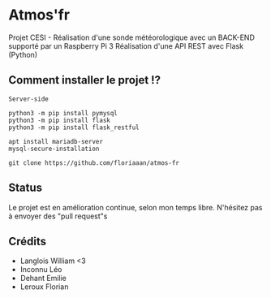 # Atmos'fr
Projet CESI - Réalisation d'une sonde météorologique avec un BACK-END supporté par un Raspberry Pi 3
Réalisation d'une API REST avec Flask (Python)

## Comment installer le projet ⁉️

```
Server-side

python3 -m pip install pymysql
python3 -m pip install flask
python3 -m pip install flask_restful

apt install mariadb-server
mysql-secure-installation

git clone https://github.com/floriaaan/atmos-fr

```

## Status
Le projet est en amélioration continue, selon mon temps libre. N'hésitez pas à envoyer des "pull request"s



## Crédits
- Langlois William <3
- Inconnu Léo
- Dehant Emilie
- Leroux Florian


